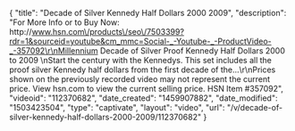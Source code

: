 {
    "title": "Decade of Silver Kennedy Half Dollars  2000  2009",
    "description": "For More Info or to Buy Now: http:\/\/www.hsn.com\/products\/seo\/7503399?rdr=1&sourceid=youtube&cm_mmc=Social-_-Youtube-_-ProductVideo-_-357092\r\nMillennium Decade of Silver Proof Kennedy Half Dollars  2000 to 2009 \nStart the century with the Kennedys. This set includes all the proof silver Kennedy half dollars from the first decade of the...\r\nPrices shown on the previously recorded video may not represent the current price.  View hsn.com to view the current selling price. HSN Item #357092",
    "videoid": "112370682",
    "date_created": "1459907882",
    "date_modified": "1503423504",
    "type": "captivate",
    "layout": "video",
    "url": "\/v\/decade-of-silver-kennedy-half-dollars-2000-2009\/112370682"
}